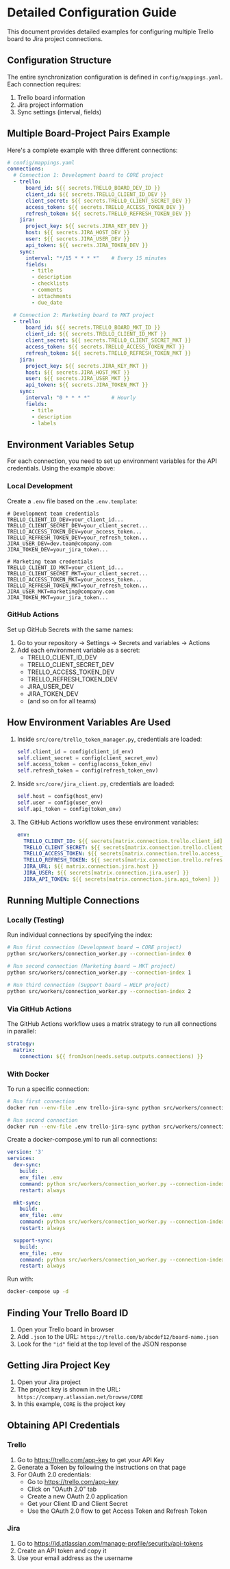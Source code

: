 # Detailed Configuration Guide

This document provides detailed examples for configuring multiple Trello board to Jira project connections.

## Configuration Structure

The entire synchronization configuration is defined in `config/mappings.yaml`. Each connection requires:

1. Trello board information
2. Jira project information
3. Sync settings (interval, fields)

## Multiple Board-Project Pairs Example

Here's a complete example with three different connections:

```yaml
# config/mappings.yaml
connections:
  # Connection 1: Development board to CORE project
  - trello:
      board_id: ${{ secrets.TRELLO_BOARD_DEV_ID }}
      client_id: ${{ secrets.TRELLO_CLIENT_ID_DEV }}
      client_secret: ${{ secrets.TRELLO_CLIENT_SECRET_DEV }}
      access_token: ${{ secrets.TRELLO_ACCESS_TOKEN_DEV }}
      refresh_token: ${{ secrets.TRELLO_REFRESH_TOKEN_DEV }}
    jira:
      project_key: ${{ secrets.JIRA_KEY_DEV }}
      host: ${{ secrets.JIRA_HOST_DEV }}
      user: ${{ secrets.JIRA_USER_DEV }}
      api_token: ${{ secrets.JIRA_TOKEN_DEV }}
    sync:
      interval: "*/15 * * * *"    # Every 15 minutes
      fields:
        - title
        - description
        - checklists
        - comments
        - attachments
        - due_date

  # Connection 2: Marketing board to MKT project
  - trello:
      board_id: ${{ secrets.TRELLO_BOARD_MKT_ID }}
      client_id: ${{ secrets.TRELLO_CLIENT_ID_MKT }}
      client_secret: ${{ secrets.TRELLO_CLIENT_SECRET_MKT }}
      access_token: ${{ secrets.TRELLO_ACCESS_TOKEN_MKT }}
      refresh_token: ${{ secrets.TRELLO_REFRESH_TOKEN_MKT }}
    jira:
      project_key: ${{ secrets.JIRA_KEY_MKT }}
      host: ${{ secrets.JIRA_HOST_MKT }}
      user: ${{ secrets.JIRA_USER_MKT }}
      api_token: ${{ secrets.JIRA_TOKEN_MKT }}
    sync:
      interval: "0 * * * *"       # Hourly
      fields:
        - title
        - description
        - labels

```

## Environment Variables Setup

For each connection, you need to set up environment variables for the API credentials. Using the example above:

### Local Development

Create a `.env` file based on the `.env.template`:

```
# Development team credentials
TRELLO_CLIENT_ID_DEV=your_client_id...
TRELLO_CLIENT_SECRET_DEV=your_client_secret...
TRELLO_ACCESS_TOKEN_DEV=your_access_token...
TRELLO_REFRESH_TOKEN_DEV=your_refresh_token...
JIRA_USER_DEV=dev.team@company.com
JIRA_TOKEN_DEV=your_jira_token...

# Marketing team credentials
TRELLO_CLIENT_ID_MKT=your_client_id...
TRELLO_CLIENT_SECRET_MKT=your_client_secret...
TRELLO_ACCESS_TOKEN_MKT=your_access_token...
TRELLO_REFRESH_TOKEN_MKT=your_refresh_token...
JIRA_USER_MKT=marketing@company.com
JIRA_TOKEN_MKT=your_jira_token...
```

### GitHub Actions

Set up GitHub Secrets with the same names:

1. Go to your repository → Settings → Secrets and variables → Actions
2. Add each environment variable as a secret:
   - TRELLO_CLIENT_ID_DEV
   - TRELLO_CLIENT_SECRET_DEV
   - TRELLO_ACCESS_TOKEN_DEV
   - TRELLO_REFRESH_TOKEN_DEV
   - JIRA_USER_DEV
   - JIRA_TOKEN_DEV
   - (and so on for all teams)

## How Environment Variables Are Used

1. Inside `src/core/trello_token_manager.py`, credentials are loaded:
   ```python
   self.client_id = config(client_id_env)
   self.client_secret = config(client_secret_env)
   self.access_token = config(access_token_env)
   self.refresh_token = config(refresh_token_env)
   ```

2. Inside `src/core/jira_client.py`, credentials are loaded:
   ```python
   self.host = config(host_env)
   self.user = config(user_env)
   self.api_token = config(token_env)
   ```

3. The GitHub Actions workflow uses these environment variables:
   ```yaml
   env:
     TRELLO_CLIENT_ID: ${{ secrets[matrix.connection.trello.client_id] }}
     TRELLO_CLIENT_SECRET: ${{ secrets[matrix.connection.trello.client_secret] }}
     TRELLO_ACCESS_TOKEN: ${{ secrets[matrix.connection.trello.access_token] }}
     TRELLO_REFRESH_TOKEN: ${{ secrets[matrix.connection.trello.refresh_token] }}
     JIRA_URL: ${{ matrix.connection.jira.host }}
     JIRA_USER: ${{ secrets[matrix.connection.jira.user] }}
     JIRA_API_TOKEN: ${{ secrets[matrix.connection.jira.api_token] }}
   ```

## Running Multiple Connections

### Locally (Testing)

Run individual connections by specifying the index:

```bash
# Run first connection (Development board → CORE project)
python src/workers/connection_worker.py --connection-index 0

# Run second connection (Marketing board → MKT project)
python src/workers/connection_worker.py --connection-index 1

# Run third connection (Support board → HELP project)
python src/workers/connection_worker.py --connection-index 2
```

### Via GitHub Actions

The GitHub Actions workflow uses a matrix strategy to run all connections in parallel:

```yaml
strategy:
  matrix:
    connection: ${{ fromJson(needs.setup.outputs.connections) }}
```

### With Docker

To run a specific connection:

```bash
# Run first connection
docker run --env-file .env trello-jira-sync python src/workers/connection_worker.py --connection-index 0

# Run second connection
docker run --env-file .env trello-jira-sync python src/workers/connection_worker.py --connection-index 1
```

Create a docker-compose.yml to run all connections:

```yaml
version: '3'
services:
  dev-sync:
    build: .
    env_file: .env
    command: python src/workers/connection_worker.py --connection-index 0
    restart: always

  mkt-sync:
    build: .
    env_file: .env
    command: python src/workers/connection_worker.py --connection-index 1
    restart: always

  support-sync:
    build: .
    env_file: .env
    command: python src/workers/connection_worker.py --connection-index 2
    restart: always
```

Run with:
```bash
docker-compose up -d
```

## Finding Your Trello Board ID

1. Open your Trello board in browser
2. Add `.json` to the URL: `https://trello.com/b/abcdef12/board-name.json`
3. Look for the `"id"` field at the top level of the JSON response

## Getting Jira Project Key

1. Open your Jira project
2. The project key is shown in the URL: `https://company.atlassian.net/browse/CORE`
3. In this example, `CORE` is the project key

## Obtaining API Credentials

### Trello

1. Go to https://trello.com/app-key to get your API Key
2. Generate a Token by following the instructions on that page
3. For OAuth 2.0 credentials:
   - Go to https://trello.com/app-key
   - Click on "OAuth 2.0" tab
   - Create a new OAuth 2.0 application
   - Get your Client ID and Client Secret
   - Use the OAuth 2.0 flow to get Access Token and Refresh Token

### Jira

1. Go to https://id.atlassian.com/manage-profile/security/api-tokens
2. Create an API token and copy it
3. Use your email address as the username
